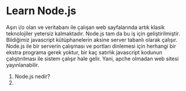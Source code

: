 # Learn Node.js
  Aşırı i/o olan ve veritabanı ile çalışan web sayfalarında artık klasik teknolojiler yetersiz kalmaktadır. Node.js tam da bu iş için geliştirilmiştir. Bildiğimiz javascript kütüphanelerin aksine server tabanlı olarak çalışır. Node.js ile bir serverin çalışması ve portları dinlemesi için herhangi bir ekstra programa gerek yoktur, bir kaç satırlık javascript kodunun çalıştırılması ile sistem çalışır hale gelir. Yani, apche olmadan web sitesi yayınlanabilir. 

1. Node.js nedir?
2. 







